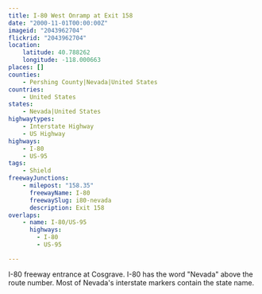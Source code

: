 ```yaml
---
title: I-80 West Onramp at Exit 158
date: "2000-11-01T00:00:00Z"
imageid: "2043962704"
flickrid: "2043962704"
location:
    latitude: 40.788262
    longitude: -118.000663
places: []
counties:
    - Pershing County|Nevada|United States
countries:
    - United States
states:
    - Nevada|United States
highwaytypes:
    - Interstate Highway
    - US Highway
highways:
    - I-80
    - US-95
tags:
    - Shield
freewayJunctions:
    - milepost: "158.35"
      freewayName: I-80
      freewaySlug: i80-nevada
      description: Exit 158
overlaps:
    - name: I-80/US-95
      highways:
        - I-80
        - US-95

---
```

I-80 freeway entrance at Cosgrave.  I-80 has the word &quot;Nevada&quot; above the route number.  Most of Nevada's interstate markers contain the state name.